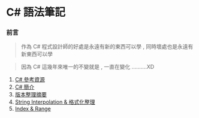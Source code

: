 # C# 語法筆記

### 前言
> 作為 C# 程式設計師的好處是永遠有新的東西可以學 , 同時壞處也是永遠有新東西可以學

> 因為 C# 這幾年來唯一的不變就是 , 一直在變化 ..........XD


1. [C# 參考資源](https://hackmd.io/vxEa2mxIRjCLMH_iAP00gg)
2. [C# 簡介](https://hackmd.io/rd6F6InTS-qgFhkvPR3KMA?view)
3. [版本整理摘要](https://hackmd.io/Jc_UFBuiR5aBRHHVPbkqOg?view)
4. [String Interpolation & 格式化整理](https://hackmd.io/4eW9i-C1SzCw-yQ0RAQUXw?view)
5. [Index & Range](https://hackmd.io/ykMzkbZzTxacAuCNUgi2JA?view#Index-amp-Range)
